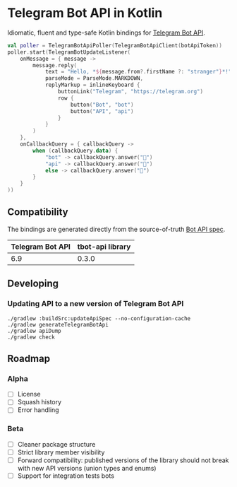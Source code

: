 # Telegram Bot API in Kotlin

Idiomatic, fluent and type-safe Kotlin bindings for [Telegram Bot API](https://core.telegram.org/bots/api).

```kotlin
val poller = TelegramBotApiPoller(TelegramBotApiClient(botApiToken))
poller.start(TelegramBotUpdateListener(
    onMessage = { message ->
        message.reply(
            text = "Hello, *${message.from?.firstName ?: "stranger"}*!",
            parseMode = ParseMode.MARKDOWN,
            replyMarkup = inlineKeyboard {
                buttonLink("Telegram", "https://telegram.org")
                row {
                    button("Bot", "bot")
                    button("API", "api")
                }
            }
        )
    },
    onCallbackQuery = { callbackQuery ->
        when (callbackQuery.data) {
            "bot" -> callbackQuery.answer("🤖")
            "api" -> callbackQuery.answer("🚀")
            else -> callbackQuery.answer("🤷")
        }
    }
))
```

## Compatibility

The bindings are generated directly from the source-of-truth [Bot API spec](https://core.telegram.org/bots/api).

| Telegram Bot API | tbot-api library |
|------------------|------------------|
| 6.9              | 0.3.0            |


## Developing

### Updating API to a new version of Telegram Bot API

```
./gradlew :buildSrc:updateApiSpec --no-configuration-cache
./gradlew generateTelegramBotApi
./gradlew apiDump
./gradlew check
```

## Roadmap

### Alpha

- [ ] License
- [ ] Squash history
- [ ] Error handling

### Beta

- [ ] Cleaner package structure
- [ ] Strict library member visibility
- [ ] Forward compatibility: published versions of the library should not break with new API versions (union types and enums)
- [ ] Support for integration tests bots
